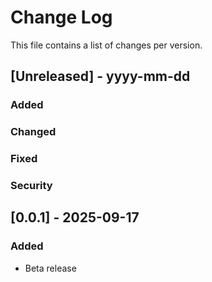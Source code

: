 # Change Log

This file contains a list of changes per version.

## [Unreleased] - yyyy-mm-dd

### Added

### Changed

### Fixed

### Security

## [0.0.1] - 2025-09-17

### Added

- Beta release
